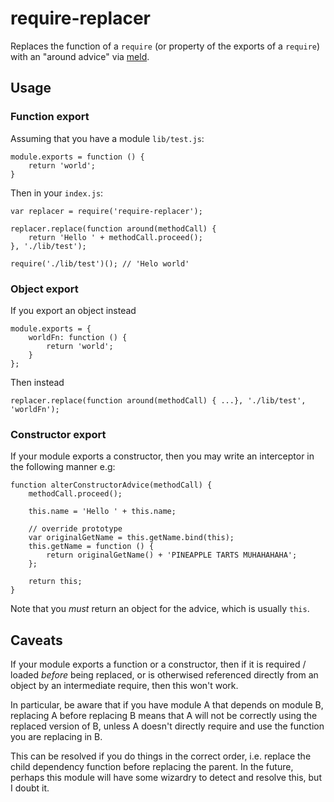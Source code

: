 # require-replacer

Replaces the function of a `require` (or property of the exports of a `require`) with an "around advice" via [meld][1].

## Usage

### Function export
Assuming that you have a module `lib/test.js`:

```
module.exports = function () {
	return 'world';
}
```

Then in your `index.js`:

```
var replacer = require('require-replacer');

replacer.replace(function around(methodCall) { 
	return 'Hello ' + methodCall.proceed();
}, './lib/test');

require('./lib/test')(); // 'Helo world'
```

### Object export
If you export an object instead

```
module.exports = {
	worldFn: function () {
		return 'world';
	}
};
```

Then instead

```
replacer.replace(function around(methodCall) { ...}, './lib/test', 'worldFn');
```

### Constructor export
If your module exports a constructor, then you may write an interceptor in the following manner e.g:

```
function alterConstructorAdvice(methodCall) {
	methodCall.proceed();

	this.name = 'Hello ' + this.name;

	// override prototype
	var originalGetName = this.getName.bind(this);
	this.getName = function () {
		return originalGetName() + 'PINEAPPLE TARTS MUHAHAHAHA';
	};

	return this;
}
```

Note that you _must_ return an object for the advice, which is usually `this`.

## Caveats

If your module exports a function or a constructor, then if it is required / loaded _before_ being replaced, or is otherwised referenced directly from an object by an intermediate require, then this won't work.

In particular, be aware that if you have module A that depends on module B, replacing A before replacing B means that A will not be correctly using the replaced version of B, unless A doesn't directly require and use the function you are replacing in B.

This can be resolved if you do things in the correct order, i.e. replace the child dependency function before replacing the parent. In the future, perhaps this module will have some wizardry to detect and resolve this, but I doubt it.

[1]: https://github.com/cujojs/meld